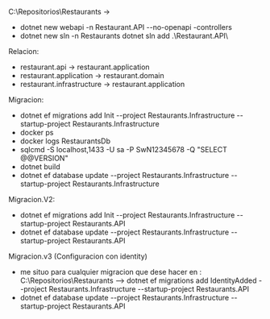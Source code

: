 C:\Repositorios\Restaurants -> 
- dotnet new webapi -n Restaurant.API --no-openapi -controllers
- dotnet new sln -n Restaurants
   dotnet sln add .\Restaurant.API\

Relacion: 
- restaurant.api -> restaurant.application
- restaurant.application -> restaurant.domain
- restaurant.infrastructure -> restaurant.application

Migracion:
- dotnet ef migrations add Init --project Restaurants.Infrastructure --startup-project Restaurants.Infrastructure
- docker ps
- docker logs RestaurantsDb
- sqlcmd -S localhost,1433 -U sa -P SwN12345678 -Q "SELECT @@VERSION"
- dotnet build
- dotnet ef database update --project Restaurants.Infrastructure --startup-project Restaurants.Infrastructure

Migracion.V2:
- dotnet ef migrations add Init --project Restaurants.Infrastructure --startup-project Restaurants.API
- dotnet ef database update --project Restaurants.Infrastructure --startup-project Restaurants.API

Migracion.v3 (Configuracion con identity)
- me situo para cualquier migracion que dese hacer en : C:\Repositorios\Restaurants --> dotnet ef migrations add IdentityAdded --project Restaurants.Infrastructure --startup-project Restaurants.API
- dotnet ef database update --project Restaurants.Infrastructure --startup-project Restaurants.API
